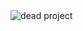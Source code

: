 <img src="https://github.com/user-attachments/assets/97d73706-f064-4b27-9462-35a2a4dc9925" alt="dead project" />
